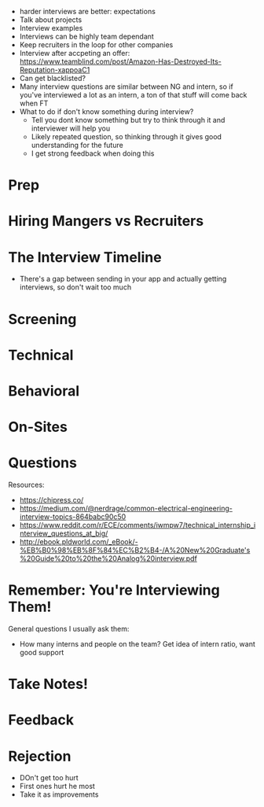 
- harder interviews are better: expectations
- Talk about projects
- Interview examples
- Interviews can be highly team dependant
- Keep recruiters in the loop for other companies
- Interview after accpeting an offer: https://www.teamblind.com/post/Amazon-Has-Destroyed-Its-Reputation-xappoaC1
- Can get blacklisted?
- Many interview questions are similar between NG and intern, so if you've interviewed a lot as an intern, a ton of that stuff will come back when FT
- What to do if don't know something during interview?
  - Tell you dont know something but try to think through it and interviewer will help you
  - Likely repeated question, so thinking through it gives good understanding for the future
  - I get strong feedback when doing this

# Prep

# Hiring Mangers vs Recruiters

# The Interview Timeline

- There's a gap between sending in your app and actually getting interviews, so don't wait too much

# Screening

# Technical

# Behavioral

# On-Sites

# Questions

Resources: 
- https://chipress.co/
- https://medium.com/@nerdrage/common-electrical-engineering-interview-topics-864babc90c50
- https://www.reddit.com/r/ECE/comments/iwmpw7/technical_internship_interview_questions_at_big/
- http://ebook.pldworld.com/_eBook/-%EB%B0%98%EB%8F%84%EC%B2%B4-/A%20New%20Graduate's%20Guide%20to%20the%20Analog%20interview.pdf

# Remember: You're Interviewing Them!

General questions I usually ask them: 
- How many interns and people on the team? Get idea of intern ratio, want good support

# Take Notes!

# Feedback

# Rejection

- DOn't get too hurt
- First ones hurt he most
- Take it as improvements
